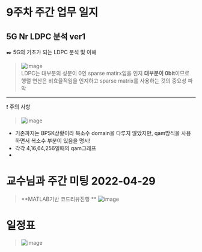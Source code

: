 # 9주차 주간 업무 일지 
## 5G Nr LDPC 분석 ver1
✒️  5G의 기초가 되는 LDPC 분석 및 이해 
> ![image](https://user-images.githubusercontent.com/45085563/170329057-cd54d87d-e4f6-4df3-98b1-277e6096a8ff.png)  
>  LDPC는 대부분의 성분이 0인 sparse matirx임을 인지
>  **대부분이 0bit**이므로 행렬 연산은 비효율적임을 인지하고 sparse matrix를 사용하는 것의 중요성 파악

 
-----
❗ 주의 사항  
> ![image](https://user-images.githubusercontent.com/45085563/170330824-1ad2aca3-a0e2-4c42-a5a6-42379a4cd97e.png)
+ 기존까지는 BPSK상황이라 복소수 domain을 다루지 않았지만, qam방식을 사용하면서 복소수 부분이 있음을 명시! 
+ 각각 4,16,64,256일때의 qam그래프 
+ 
# 교수님과 주간 미팅 2022-04-29
> **MATLAB기반 코드리뷰진행 **
>![image](https://user-images.githubusercontent.com/45085563/170329228-05685402-6fde-4001-8e8c-03397f58c965.png)
# 일정표 
> ![image](https://user-images.githubusercontent.com/45085563/170328672-dac1d537-acae-4769-88bb-06b7cd0f0963.png)
